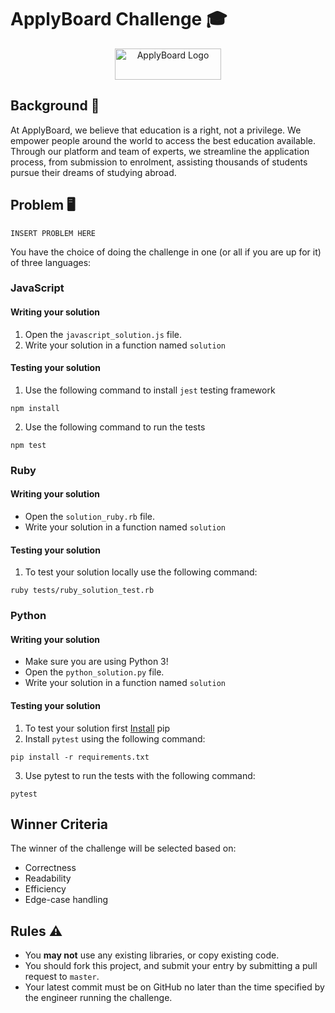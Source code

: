 # ApplyBoard Challenge  🎓

<p align="center">
  <a href="https://evilmartians.com/?utm_source=size-limit">
    <img src="https://didmdw8v48h5q.cloudfront.net/ca/wp-content/uploads/2018/07/New-2018-AB.png"
         alt="ApplyBoard Logo" width="170" height="50">
  </a>
</p>

## Background 📖

[applyboard-img]:                       https://didmdw8v48h5q.cloudfront.net/ca/wp-content/uploads/2018/07/New-2018-AB.png
At ApplyBoard, we believe that education is a right, not a privilege. We empower people around the world to access the best education available. Through our platform and team of experts, we streamline the application process, from submission to enrolment, assisting thousands of students pursue their dreams of studying abroad.

## Problem 🖥

```
INSERT PROBLEM HERE
```

You have the choice of doing the challenge in one (or all if you are up for it) of three languages:

### JavaScript
#### Writing your solution
1. Open the `javascript_solution.js` file.
2. Write your solution in a function named `solution`

#### Testing your solution
1. Use the following command to install `jest` testing framework
```
npm install
```
2. Use the following command to run the tests
```
npm test
```

### Ruby
#### Writing your solution
* Open the `solution_ruby.rb` file.
* Write your solution in a function named `solution`

#### Testing your solution
1. To test your solution locally use the following command:
```
ruby tests/ruby_solution_test.rb
```

### Python
#### Writing your solution
* Make sure you are using Python 3!
* Open the `python_solution.py` file.
* Write your solution in a function named `solution`

#### Testing your solution
1. To test your solution first [Install](https://pip.pypa.io/en/stable/installing/) pip
2. Install `pytest` using the following command:
```
pip install -r requirements.txt
```
3. Use pytest to run the tests with the following command:
```
pytest
```

## Winner Criteria
The winner of the challenge will be selected based on:

* Correctness
* Readability
* Efficiency
* Edge-case handling

## Rules ⚠
* You **may not** use any existing libraries, or copy existing code.
* You should fork this project, and submit your entry by submitting a pull request to `master`.
* Your latest commit must be on GitHub no later than the time specified by the engineer running the challenge.
